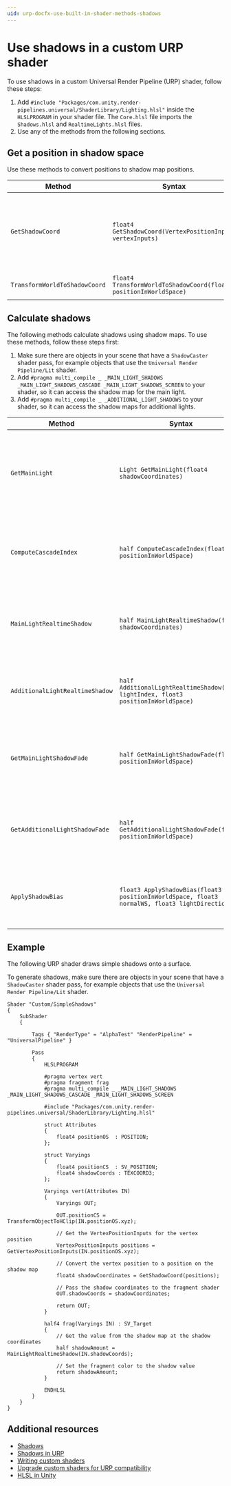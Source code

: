 ```yaml
---
uid: urp-docfx-use-built-in-shader-methods-shadows
---
```

# Use shadows in a custom URP shader

To use shadows in a custom Universal Render Pipeline (URP) shader, follow these steps:

1. Add `#include "Packages/com.unity.render-pipelines.universal/ShaderLibrary/Lighting.hlsl"` inside the `HLSLPROGRAM` in your shader file. The `Core.hlsl` file imports the `Shadows.hlsl` and `RealtimeLights.hlsl` files.
2. Use any of the methods from the following sections.

## Get a position in shadow space

Use these methods to convert positions to shadow map positions.

| **Method** | **Syntax** | **Description** |
| --- | --- | --- |
| `GetShadowCoord` | `float4 GetShadowCoord(VertexPositionInputs vertexInputs)` | Converts a vertex position into shadow space. Refer to [Transform positions in a custom URP shader](use-built-in-shader-methods-transformations.md) for information on the `VertexPositionInputs` struct. |
| `TransformWorldToShadowCoord` | `float4 TransformWorldToShadowCoord(float3 positionInWorldSpace)` | Converts a position in world space to shadow space. |

## Calculate shadows

The following methods calculate shadows using shadow maps. To use these methods, follow these steps first:

1. Make sure there are objects in your scene that have a `ShadowCaster` shader pass, for example objects that use the `Universal Render Pipeline/Lit` shader.
2. Add `#pragma multi_compile _ _MAIN_LIGHT_SHADOWS _MAIN_LIGHT_SHADOWS_CASCADE _MAIN_LIGHT_SHADOWS_SCREEN` to your shader, so it can access the shadow map for the main light.
3. Add `#pragma multi_compile _ _ADDITIONAL_LIGHT_SHADOWS` to your shader, so it can access the shadow maps for additional lights.

| **Method** | **Syntax** | **Description** |
| --- | --- | --- |
| `GetMainLight` | `Light GetMainLight(float4 shadowCoordinates)` | Returns the main light in the scene, with a `shadowAttenuation` value based on whether the position at the shadow coordinates is in shadow. |
| `ComputeCascadeIndex` | `half ComputeCascadeIndex(float3 positionInWorldSpace)` | Returns the index of the shadow cascade at the position in world space. Refer to [Shadow cascades](https://docs.unity3d.com/Manual/shadow-cascades.html) for more information. |
| `MainLightRealtimeShadow` | `half MainLightRealtimeShadow(float4 shadowCoordinates)` | Returns the shadow value from the main shadow map at the coordinates. Refer to [Shadow mapping](https://docs.unity3d.com/Manual/shadow-mapping.html) for more information. |
| `AdditionalLightRealtimeShadow` | `half AdditionalLightRealtimeShadow(int lightIndex, float3 positionInWorldSpace)` | Returns the shadow value from the additional light shadow map at the position in world space.  |
| `GetMainLightShadowFade` | `half GetMainLightShadowFade(float3 positionInWorldSpace)` | Returns the amount to fade the shadow from the main light, based on the distance between the position and the camera. |
| `GetAdditionalLightShadowFade` | `half GetAdditionalLightShadowFade(float3 positionInWorldSpace)` | Returns the amount to fade the shadow from additional lights, based on the distance between the position and the camera. |
| `ApplyShadowBias` | `float3 ApplyShadowBias(float3 positionInWorldSpace, float3 normalWS, float3 lightDirection)` | Adds shadow bias to the position in world space. Refer to [Shadow troubleshooting](https://docs.unity3d.com/Manual/ShadowPerformance.html) for more information. |

## Example

The following URP shader draws simple shadows onto a surface.

To generate shadows, make sure there are objects in your scene that have a `ShadowCaster` shader pass, for example objects that use the `Universal Render Pipeline/Lit` shader.  

```hlsl
Shader "Custom/SimpleShadows"
{
    SubShader
    {

        Tags { "RenderType" = "AlphaTest" "RenderPipeline" = "UniversalPipeline" }

        Pass
        {
            HLSLPROGRAM

            #pragma vertex vert
            #pragma fragment frag
            #pragma multi_compile _ _MAIN_LIGHT_SHADOWS _MAIN_LIGHT_SHADOWS_CASCADE _MAIN_LIGHT_SHADOWS_SCREEN

            #include "Packages/com.unity.render-pipelines.universal/ShaderLibrary/Lighting.hlsl"

            struct Attributes
            {
                float4 positionOS  : POSITION;
            };

            struct Varyings
            {
                float4 positionCS  : SV_POSITION;
                float4 shadowCoords : TEXCOORD3;
            };

            Varyings vert(Attributes IN)
            {
                Varyings OUT;

                OUT.positionCS = TransformObjectToHClip(IN.positionOS.xyz);

                // Get the VertexPositionInputs for the vertex position  
                VertexPositionInputs positions = GetVertexPositionInputs(IN.positionOS.xyz);

                // Convert the vertex position to a position on the shadow map
                float4 shadowCoordinates = GetShadowCoord(positions);

                // Pass the shadow coordinates to the fragment shader
                OUT.shadowCoords = shadowCoordinates;

                return OUT;
            }

            half4 frag(Varyings IN) : SV_Target
            {
                // Get the value from the shadow map at the shadow coordinates
                half shadowAmount = MainLightRealtimeShadow(IN.shadowCoords);

                // Set the fragment color to the shadow value
                return shadowAmount;
            }
            
            ENDHLSL
        }
    }
}
```

## Additional resources

- [Shadows](https://docs.unity3d.com/Manual/Shadows.html)
- [Shadows in URP](Shadows-in-URP.md)
- [Writing custom shaders](writing-custom-shaders-urp.md)
- [Upgrade custom shaders for URP compatibility](urp-shaders/birp-urp-custom-shader-upgrade-guide.md)
- [HLSL in Unity](https://docs.unity3d.com/Manual/SL-ShaderPrograms.html)
